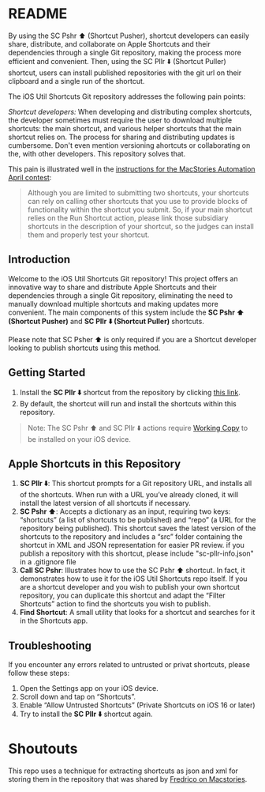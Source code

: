 # README

By using the SC Pshr ⬆️ (Shortcut Pusher), shortcut developers can easily share, distribute, and collaborate on Apple Shortcuts and their dependencies through a single Git repository, making the process more efficient and convenient. Then, using the SC Pllr ⬇️ (Shortcut Puller) shortcut, users can install published repositories with the git url on their clipboard and a single run of the shortcut.

The iOS Util Shortcuts Git repository addresses the following pain points:

*Shortcut developers:* When developing and distributing complex shortcuts, the developer sometimes must require the user to download multiple shortcuts: the main shortcut, and various helper shortcuts that the main shortcut relies on. The process for sharing and distributing updates is cumbersome. Don't even mention versioning ahortcuts or collaborating on the, with other developers. This repository solves that.

This pain is illustrated well in the [instructions for the MacStories Automation April contest](https://www.macstories.net/stories/enter-your-shortcuts-in-the-2023-automation-april-shortcuts-contest/):

> Although you are limited to submitting two shortcuts, your shortcuts can rely on calling other shortcuts that you use to provide blocks of functionality within the shortcut you submit. So, if your main shortcut relies on the Run Shortcut action, please link those subsidiary shortcuts in the description of your shortcut, so the judges can install them and properly test your shortcut.

## Introduction

Welcome to the iOS Util Shortcuts Git repository! This project offers an innovative way to share and distribute Apple Shortcuts and their dependencies through a single Git repository, eliminating the need to manually download multiple shortcuts and making updates more convenient. The main components of this system include the **SC Pshr ⬆️ (Shortcut Pusher)** and **SC Pllr ⬇️ (Shortcut Puller)** shortcuts. 

Please note that SC Psher ⬆ is only required if you are a Shortcut developer looking to publish shortcuts using this method.

## Getting Started

1. Install the **SC Pllr ⬇️** shortcut from the repository by clicking [this link](https://github.com/lzilioli/iOS-Util-Shortcuts/blob/main/SC%20Pllr%20%E2%AC%87%EF%B8%8F.shortcut?raw=true).
2. By default, the shortcut will run and install the shortcuts within this repository.

>Note: The SC Pshr ⬆️ and SC Pllr ⬇️ actions require [Working Copy](https://workingcopy.app/) to be installed on your iOS device.

## Apple Shortcuts in this Repository

1. **SC Pllr ⬇️**: This shortcut prompts for a Git repository URL, and installs all of the shortcuts. When run with a URL you’ve already cloned, it will install the latest version of all shortcuts if necessary.
2. **SC Pshr ⬆️**: Accepts a dictionary as an input, requiring two keys: “shortcuts” (a list of shortcuts to be published) and “repo” (a URL for the repository being published). This shortcut saves the latest version of the shortcuts to the repository and includes a “src” folder containing the shortcut in XML and JSON representation for easier PR review. if you publish a repository with this shortcut, please include "sc-pllr-info.json" in a .gitignore file
3. **Call SC Pshr**: Illustrates how to use the SC Pshr ⬆️ shortcut. In fact, it demonstrates how to use it for the iOS Util Shortcuts repo itself. If you are a shortcut developer and you wish to publish your own shortcut repository, you can duplicate this shortcut and adapt the “Filter Shortcuts” action to find the shortcuts you wish to publish.
4. **Find Shortcut**: A small utility that looks for a shortcut and searches for it in the Shortcuts app.

## Troubleshooting

If you encounter any errors related to untrusted or privat shortcuts, please follow these steps:

1. Open the Settings app on your iOS device.
2. Scroll down and tap on “Shortcuts”.
3. Enable “Allow Untrusted Shortcuts” (Private Shortcuts on iOS 16 or later)
4. Try to install the **SC Pllr ⬇️** shortcut again.
 
# Shoutouts

This repo uses a technique for extracting shortcuts as json and xml for storing them in the repository that was shared by [Fredrico on Macstories](https://club.macstories.net/posts/parsing-shortcuts-as-xml-or-json-and-extracting-comments-from-them).
